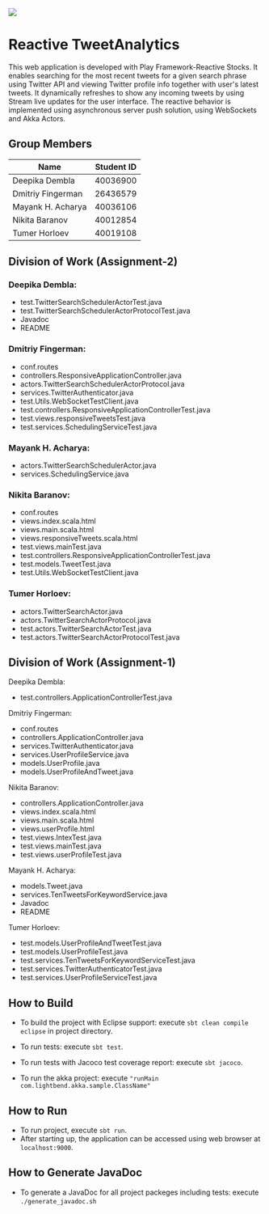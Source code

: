 [<img src="https://img.shields.io/travis/playframework/play-java-starter-example.svg"/>](https://travis-ci.org/playframework/play-java-starter-example)

# Reactive TweetAnalytics

This web application is developed with Play Framework-Reactive Stocks.
It enables searching for the most recent tweets for a given search phrase using Twitter API and viewing Twitter profile info together with user's latest tweets.
It dynamically refreshes to show any incoming tweets by using Stream live updates for the user interface. The reactive behavior is implemented using asynchronous server push solution, using WebSockets and Akka Actors.


## Group Members

|     Name        | Student ID |
|-----------------|------------|
|Deepika Dembla   |  40036900  |    
|Dmitriy Fingerman|  26436579  |    
|Mayank H. Acharya|  40036106  |    
|Nikita Baranov   |  40012854  |    
|Tumer Horloev    |  40019108  |   


## Division of Work (Assignment-2)

### Deepika Dembla: 
 
 * test.TwitterSearchSchedulerActorTest.java
 * test.TwitterSearchSchedulerActorProtocolTest.java
 * Javadoc
 * README
 
### Dmitriy Fingerman:
 
 * conf.routes
 * controllers.ResponsiveApplicationController.java
 * actors.TwitterSearchSchedulerActorProtocol.java
 * services.TwitterAuthenticator.java
 * test.Utils.WebSocketTestClient.java
 * test.controllers.ResponsiveApplicationControllerTest.java
 * test.views.responsiveTweetsTest.java
 * test.services.SchedulingServiceTest.java
 
### Mayank H. Acharya:
 
 * actors.TwitterSearchSchedulerActor.java
 * services.SchedulingService.java

### Nikita Baranov:
 
 * conf.routes
 * views.index.scala.html
 * views.main.scala.html
 * views.responsiveTweets.scala.html
 * test.views.mainTest.java
 * test.controllers.ResponsiveApplicationControllerTest.java
 * test.models.TweetTest.java
 * test.Utils.WebSocketTestClient.java
 
### Tumer Horloev:
 
 * actors.TwitterSearchActor.java
 * actors.TwitterSearchActorProtocol.java
 * test.actors.TwitterSearchActorTest.java
 * test.actors.TwitterSearchActorProtocolTest.java
 

## Division of Work (Assignment-1)

 Deepika Dembla: 

 * test.controllers.ApplicationControllerTest.java

 Dmitriy Fingerman: 

 * conf.routes
 * controllers.ApplicationController.java
 * services.TwitterAuthenticator.java
 * services.UserProfileService.java
 * models.UserProfile.java
 * models.UserProfileAndTweet.java

 Nikita Baranov:
	
 * controllers.ApplicationController.java
 * views.index.scala.html
 * views.main.scala.html
 * views.userProfile.html
 * test.views.IntexTest.java
 * test.views.mainTest.java
 * test.views.userProfileTest.java

 Mayank H. Acharya:

 * models.Tweet.java
 * services.TenTweetsForKeywordService.java
 * Javadoc
 * README 
	
 Tumer Horloev:

 * test.models.UserProfileAndTweetTest.java
 * test.models.UserProfileTest.java
 * test.services.TenTweetsForKeywordServiceTest.java
 * test.services.TwitterAuthenticatorTest.java
 * test.services.UserProfileServiceTest.java

## How to Build
 * To build the project with Eclipse support:
   execute `sbt clean compile eclipse` in project directory.
   
 * To run tests:
   execute `sbt test`.

 * To run tests with Jacoco test coverage report:
   execute `sbt jacoco`.

 * To run the akka project:
   execute `"runMain com.lightbend.akka.sample.ClassName"`

## How to Run
 * To run project, execute `sbt run`.
 * After starting up, the application can be accessed using web browser at `localhost:9000`. 

## How to Generate JavaDoc
 * To generate a JavaDoc for all project packeges including tests:
   execute `./generate_javadoc.sh`